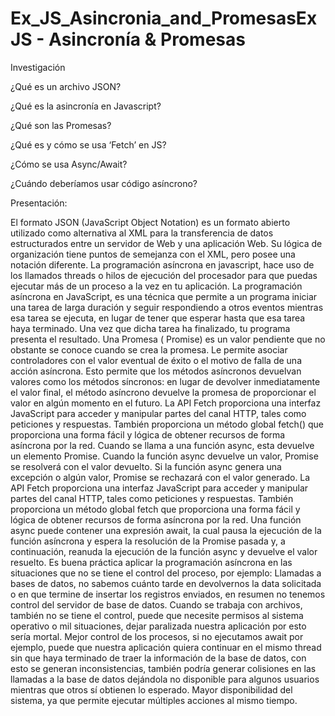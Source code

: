 # Ex_JS_Asincronia_and_PromesasEx JS - Asincronía & Promesas


Investigación

¿Qué es un archivo JSON?

¿Qué es la asincronía en Javascript?

¿Qué son las Promesas?

¿Qué es y cómo se usa ‘Fetch’ en JS?

¿Cómo se usa Async/Await?

¿Cuándo deberíamos usar código asíncrono?



Presentación:

El formato JSON (JavaScript Object Notation) es un formato abierto utilizado como alternativa al XML para la transferencia de datos estructurados entre un servidor de Web y una aplicación Web. Su lógica de organización tiene puntos de semejanza con el XML, pero posee una notación diferente.
La programación asíncrona en javascript, hace uso de los llamados threads o hilos de ejecución del procesador para que puedas ejecutar más de un proceso a la vez en tu aplicación. La programación asíncrona en JavaScript, es una técnica que permite a un programa iniciar una tarea de larga duración y seguir respondiendo a otros eventos mientras esa tarea se ejecuta, en lugar de tener que esperar hasta que esa tarea haya terminado. Una vez que dicha tarea ha finalizado, tu programa presenta el resultado.
Una Promesa ( Promise) es un valor pendiente que no obstante se conoce cuando se crea la promesa. Le permite asociar controladores con el valor eventual de éxito o el motivo de falla de una acción asíncrona. Esto permite que los métodos asíncronos devuelvan valores como los métodos síncronos: en lugar de devolver inmediatamente el valor final, el método asíncrono devuelve la promesa de proporcionar el valor en algún momento en el futuro.
La API Fetch proporciona una interfaz JavaScript para acceder y manipular partes del canal HTTP, tales como peticiones y respuestas. También proporciona un método global fetch() que proporciona una forma fácil y lógica de obtener recursos de forma asíncrona por la red.
Cuando se llama a una función async, esta devuelve un elemento Promise. Cuando la función async devuelve un valor, Promise se resolverá con el valor devuelto. Si la función async genera una excepción o algún valor, Promise se rechazará con el valor generado.
La API Fetch proporciona una interfaz JavaScript para acceder y manipular partes del canal HTTP, tales como peticiones y respuestas. También proporciona un método global fetch que proporciona una forma fácil y lógica de obtener recursos de forma asíncrona por la red.
Una función async puede contener una expresión await, la cual pausa la ejecución de la función asíncrona y espera la resolución de la Promise pasada y, a continuación, reanuda la ejecución de la función async y devuelve el valor resuelto.
Es buena práctica aplicar la programación asíncrona en las situaciones que no se tiene el control del proceso, por ejemplo:
Llamadas a bases de datos, no sabemos cuánto tarde en devolvernos la data solicitada o en que termine de insertar los registros enviados, en resumen no tenemos control del servidor de base de datos.
Cuando se trabaja con archivos, también no se tiene el control, puede que necesite permisos al sistema operativo o mil situaciones, dejar paralizada nuestra aplicación por esto sería mortal.
Mejor control de los procesos, si no ejecutamos await por ejemplo, puede que nuestra aplicación quiera continuar en el mismo thread sin que haya terminado de traer la información de la base de datos, con esto se generan inconsistencias, también podría generar colisiones en las llamadas a la base de datos dejándola no disponible para algunos usuarios mientras que otros sí obtienen lo esperado.
Mayor disponibilidad del sistema, ya que permite ejecutar múltiples acciones al mismo tiempo.
